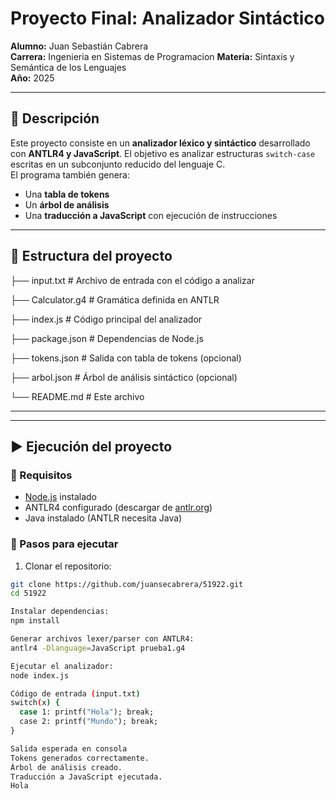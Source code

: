 # Proyecto Final: Analizador Sintáctico

**Alumno:** Juan Sebastián Cabrera  
**Carrera:** Ingenieria en Sistemas de Programacion
**Materia:** Sintaxis y Semántica de los Lenguajes  
**Año:** 2025  

---

## 🧠 Descripción

Este proyecto consiste en un **analizador léxico y sintáctico** desarrollado con **ANTLR4 y JavaScript**. El objetivo es analizar estructuras `switch-case` escritas en un subconjunto reducido del lenguaje C.  
El programa también genera:
- Una **tabla de tokens**
- Un **árbol de análisis**
- Una **traducción a JavaScript** con ejecución de instrucciones

---

## 📁 Estructura del proyecto

├── input.txt # Archivo de entrada con el código a analizar

├── Calculator.g4 # Gramática definida en ANTLR

├── index.js # Código principal del analizador

├── package.json # Dependencias de Node.js

├── tokens.json # Salida con tabla de tokens (opcional)

├── arbol.json # Árbol de análisis sintáctico (opcional)

└── README.md # Este archivo

---



---

## ▶️ Ejecución del proyecto

### 🔧 Requisitos

- [Node.js](https://nodejs.org) instalado
- ANTLR4 configurado (descargar de [antlr.org](https://www.antlr.org/))
- Java instalado (ANTLR necesita Java)

### 📌 Pasos para ejecutar

1. Clonar el repositorio:

```bash
git clone https://github.com/juansecabrera/51922.git
cd 51922

Instalar dependencias:
npm install

Generar archivos lexer/parser con ANTLR4:
antlr4 -Dlanguage=JavaScript prueba1.g4

Ejecutar el analizador:
node index.js

Código de entrada (input.txt)
switch(x) {
  case 1: printf("Hola"); break;
  case 2: printf("Mundo"); break;
}

Salida esperada en consola
Tokens generados correctamente.
Árbol de análisis creado.
Traducción a JavaScript ejecutada.
Hola





